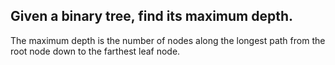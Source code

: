 ## Given a binary tree, find its maximum depth.

The maximum depth is the number of nodes along the longest path from the root node down to the farthest leaf node.
